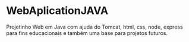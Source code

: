# WebAplicationJAVA
Projetinho Web em Java com ajuda do Tomcat, html, css, node, express para fins educacionais e também uma base para projetos futuros.
